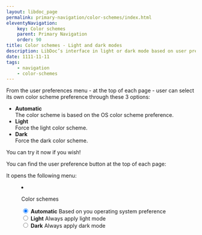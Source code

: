 ```yaml
---
layout: libdoc_page
permalink: primary-navigation/color-schemes/index.html
eleventyNavigation:
    key: Color schemes
    parent: Primary Navigation
    order: 90
title: Color schemes - Light and dark modes
description: LibDoc’s interface in light or dark mode based on user preferences
date: 1111-11-11
tags:
    - navigation
    - color-schemes
---
```


From the user preferences menu - at the top of each page - user can select its own color scheme preference through these 3 options:

* **Automatic** <br>The color scheme is based on the OS color scheme preference.
* **Light** <br>Force the light color scheme.
* **Dark** <br>Force the dark color scheme.

You can try it now if you wish!

You can find the user preference button at the top of each page:

<div>
    <div class="d-inline-flex | pos-relative | p-5 | fs-4 td-none | brad-4 bc-neutral-100 bwidth-1 bstyle-dashed bcolor-neutral-500 cur-pointer __hover-1 __soft-shadow" title="Preferences">
        <span class="icon-faders | pos-absolute top-50 left-50 t-tY-50 t-tX-50"></span>
    </div>
</div>

It opens the following menu:

<div class="pe-none">
    <menu class="d-flex fd-column | w-100 mt-3 mb-0 p-4 | ls-none bc-neutral-100 brad-2 bwidth-1 bstyle-dashed bcolor-neutral-500 | __soft-shadow" style="max-width: 400px">
        <li class="d-flex fd-column gap-3 | c-neutral-900">
            <p class="m-0 | fs-3 fvs-wght-500">Color schemes</p>
            <div class="d-flex fd-column gap-3">
                <div>
                    <input type="radio" name="libdoc_color_scheme_alt" id="libdoc_color_scheme_alt__auto" class="pos-absolute opa-0" value="auto" checked="">
                    <label for="libdoc_color_scheme_alt__auto" class="d-flex ai-start gap-2">
                        <span class="d-flex fd-column gap-1">
                            <strong class="fs-2 tt-uppercase">Automatic</strong>
                            <span class="fs-2 | c-neutral-700">Based on you operating system preference</span>
                        </span>
                    </label>
                </div>
                <div>
                    <input type="radio" name="libdoc_color_scheme_alt" id="libdoc_color_scheme_alt__light" class="pos-absolute opa-0" value="light">
                    <label for="libdoc_color_scheme_alt__light" class="d-flex ai-start gap-2">
                        <span class="d-flex fd-column gap-1">
                            <strong class="fs-2 tt-uppercase">Light</strong>
                            <span class="fs-2 | c-neutral-700">Always apply light mode</span>
                        </span>
                    </label>
                </div>
                <div>
                    <input type="radio" name="libdoc_color_scheme_alt" id="libdoc_color_scheme_alt__dark" class="pos-absolute opa-0" value="dark">
                    <label for="libdoc_color_scheme_alt__dark" class="d-flex ai-start gap-2">
                        <span class="d-flex fd-column gap-1">
                            <strong class="fs-2 tt-uppercase">Dark</strong>
                            <span class="fs-2 | c-neutral-700">Always apply dark mode</span>
                        </span>
                    </label>
                </div>
            </div>
        </li>
    </menu>
</div>
